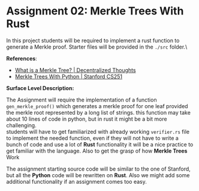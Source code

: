 # Assignment 02: Merkle Trees With Rust

In this project students will be required to implement a rust function to generate a Merkle proof. Starter files will be provided in the `./src` folder.\\

**References**:

* [What is a Merkle Tree? | Decentralized Thoughts](https://decentralizedthoughts.github.io/2020-12-22-what-is-a-merkle-tree/)
* [Merkle Trees With Python | Stanford CS251](https://cs251.stanford.edu/hw/proj1.pdf)

**Surface Level Description:**

The Assignment will require the implementation of a function `gen_merkle_proof()` which generates a merkle proof for one leaf provided the merkle root represented by a long list of strings. this function may take about 10 lines of code in python, but in rust it might be a bit more challenging.\
students will have to get familiarized with already working `verifier.rs` file to implement the needed function, even if they will not have to write a bunch of code and use a lot of **Rust** functionality it will be a nice practice to get familiar with the language. Also to get the grasp of how **Merkle Trees** Work

The assignment starting source code will be similar to the one of Stanford, but all the **Python** code will be rewritten on **Rust**. Also we might add some additional functionality if an assignment comes too easy.
